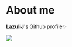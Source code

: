 # About me
**LazuliJ**'s Github profile✨
  
<a href="https://github.com/devxb/gitanimals">
  <img src="https://render.gitanimals.org/farms/LazuliJ"/>
</a>
